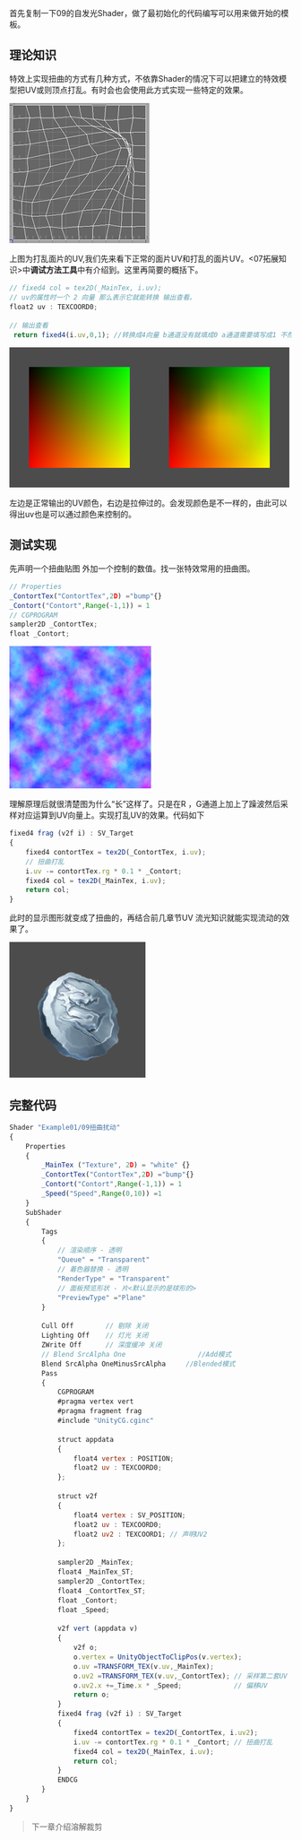 首先复制一下09的自发光Shader，做了最初始化的代码编写可以用来做开始的模板。

## 理论知识

特效上实现扭曲的方式有几种方式，不依靠Shader的情况下可以把建立的特效模型把UV或则顶点打乱。有时会也会使用此方式实现一些特定的效果。

![](img/QQ截图20201204124857.png)

上图为打乱面片的UV,我们先来看下正常的面片UV和打乱的面片UV。<07拓展知识>中**调试方法工具**中有介绍到。这里再简要的概括下。

```js
// fixed4 col = tex2D(_MainTex, i.uv);
// uv的属性时一个 2 向量 那么表示它就能转换 输出查看。
float2 uv : TEXCOORD0;

// 输出查看
 return fixed4(i.uv,0,1); //转换成4向量 b通道没有就填成0 a通道需要填写成1 不然就透明了
```

![](img/screenshot截图-1607057901781.png)![](img/screenshot截图-1607058296810.png)

左边是正常输出的UV颜色，右边是拉伸过的。会发现颜色是不一样的，由此可以得出uv也是可以通过颜色来控制的。

## 测试实现

先声明一个扭曲贴图 外加一个控制的数值。找一张特效常用的扭曲图。

```js
// Properties
_ContortTex("ContortTex",2D) ="bump"{}
_Contort("Contort",Range(-1,1)) = 1
// CGPROGRAM
sampler2D _ContortTex;
float _Contort;

```

![](img/扭曲图.png)

理解原理后就很清楚图为什么“长”这样了。只是在R ，G通道上加上了躁波然后采样对应运算到UV向量上。实现打乱UV的效果。代码如下

```js
fixed4 frag (v2f i) : SV_Target
{
    fixed4 contortTex = tex2D(_ContortTex, i.uv);
    // 扭曲打乱
    i.uv -= contortTex.rg * 0.1 * _Contort;
    fixed4 col = tex2D(_MainTex, i.uv);
    return col;
}
```

此时的显示图形就变成了扭曲的，再结合前几章节UV 流光知识就能实现流动的效果了。

![](img/GIF-1607060604384.gif)



## 完整代码

```js
Shader "Example01/09扭曲扰动"
{
    Properties
    {
        _MainTex ("Texture", 2D) = "white" {}
        _ContortTex("ContortTex",2D) ="bump"{}
        _Contort("Contort",Range(-1,1)) = 1
        _Speed("Speed",Range(0,10)) =1
    }
    SubShader
    {
        Tags
        { 
            // 渲染顺序 - 透明
            "Queue" = "Transparent"
            // 着色器替换 - 透明
            "RenderType" = "Transparent"
            // 面板预览形状 - 片<默认显示的是球形的>
            "PreviewType" ="Plane"
        }
        
        Cull Off		// 剔除 关闭
        Lighting Off	// 灯光 关闭
        ZWrite Off		// 深度缓冲 关闭
        // Blend SrcAlpha One                  //Add模式
        Blend SrcAlpha OneMinusSrcAlpha     //Blended模式
        Pass
        {
            CGPROGRAM
            #pragma vertex vert
            #pragma fragment frag
            #include "UnityCG.cginc"

            struct appdata
            {
                float4 vertex : POSITION;
                float2 uv : TEXCOORD0;
            };

            struct v2f
            {
                float4 vertex : SV_POSITION;
                float2 uv : TEXCOORD0;
                float2 uv2 : TEXCOORD1; // 声明UV2
            };

            sampler2D _MainTex;
            float4 _MainTex_ST;
            sampler2D _ContortTex;
            float4 _ContortTex_ST;
            float _Contort;
            float _Speed;
            
            v2f vert (appdata v)
            {
                v2f o;
                o.vertex = UnityObjectToClipPos(v.vertex);
                o.uv =TRANSFORM_TEX(v.uv,_MainTex);
                o.uv2 =TRANSFORM_TEX(v.uv,_ContortTex); // 采样第二套UV
                o.uv2.x +=_Time.x * _Speed;             // 偏移UV
                return o;
            }
            fixed4 frag (v2f i) : SV_Target
            {
                fixed4 contortTex = tex2D(_ContortTex, i.uv2);
                i.uv -= contortTex.rg * 0.1 * _Contort; // 扭曲打乱
                fixed4 col = tex2D(_MainTex, i.uv);
                return col;
            }
            ENDCG
        }
    }
}
```

> 下一章介绍溶解裁剪